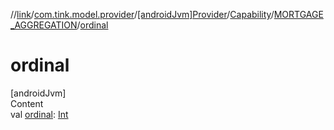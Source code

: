 //[link](../../../../index.md)/[com.tink.model.provider](../../../index.md)/[[androidJvm]Provider](../../index.md)/[Capability](../index.md)/[MORTGAGE_AGGREGATION](index.md)/[ordinal](ordinal.md)



# ordinal  
[androidJvm]  
Content  
val [ordinal](ordinal.md): [Int](https://kotlinlang.org/api/latest/jvm/stdlib/kotlin/-int/index.html)  



